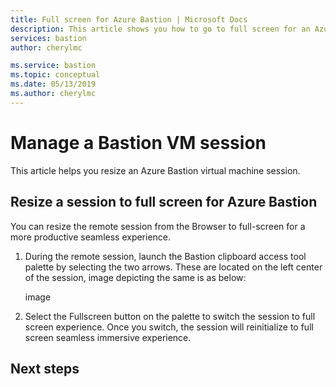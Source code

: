 ```yaml
---
title: Full screen for Azure Bastion | Microsoft Docs
description: This article shows you how to go to full screen for an Azure Bastion session.
services: bastion
author: cherylmc

ms.service: bastion
ms.topic: conceptual
ms.date: 05/13/2019
ms.author: cherylmc
---
```


# Manage a Bastion VM session

This article helps you resize an Azure Bastion virtual machine session.

## Resize a session to full screen for Azure Bastion

You can resize the remote session from the Browser to full-screen for a more productive seamless experience.

1. During the remote session, launch the Bastion clipboard access tool palette by selecting the two arrows.  These are located on the left center of the session, image depicting the same is as below:

    image

2. Select the Fullscreen button on the palette to switch the session to full screen experience.  Once you switch, the session will reinitialize to full screen seamless immersive experience.


## Next steps